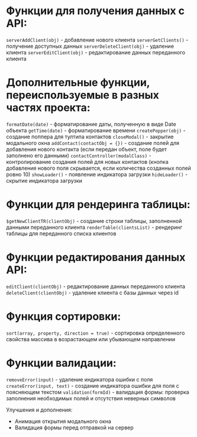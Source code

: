 # Функции для получения данных с API: 
`serverAddClient(obj)` - добавление нового клиента
`serverGetClients()` - получение доступных данных
`serverDeleteClient(obj)` - удаление клиента
`serverEditClient(obj)` - редактирование данных переданного клиента

# Дополнительные функции, переиспользуемые в разных частях проекта: 
`formatDate(date)` - форматирование даты, полученную в виде Date объекта
`getTime(date)` - форматирование времени
`createPopper(obj)` - создание поппера для тултипа контактов
`closeModal()` - закрытие модального окна
`addContact(contactObj = {})` - создание полей для добавления нового контакта (если передан объект, поле будет заполнено его данными)
`contactController(modalClass)` - контролирование создания полей для новых контактов (кнопка добавления нового поля скрывается, если количества созданных полей ровно 10)
`showLoader()` - появление индикатора загрузки
`hideLoader()` - скрытие индикатора загрузки

# Функции для рендеринга таблицы: 
`$getNewClientTR(clientObj)` - создание строки таблицы, заполненной данными переданного клиента
`renderTable(clientsList)` - рендеринг таблицы для переданного списка клиентов

# Функции редактирования данных API: 
`editClient(clientObj)` - редактирование данных переданного клиента
`deleteClient(clientObj)` - удаление клиента с базы данных через id

# Функция сортировки: 
`sort(array, property, direction = true)` - сортировка определенного свойства массива в возрастающем или убывающем направлении

# Функции валидации:
`removeError(input)` - удаление индикатора ошибки с поля
`createError(input, text)` - создание индикатора ошибки для поля с поясняющем текстом
`validation(formId)` - валидация формы: проверка заполнения необходимых полей и отсутствия неверных символов

Улучшения и дополнения:
- Анимация открытия модального окна
- Валидация формы перед отправкой на сервер